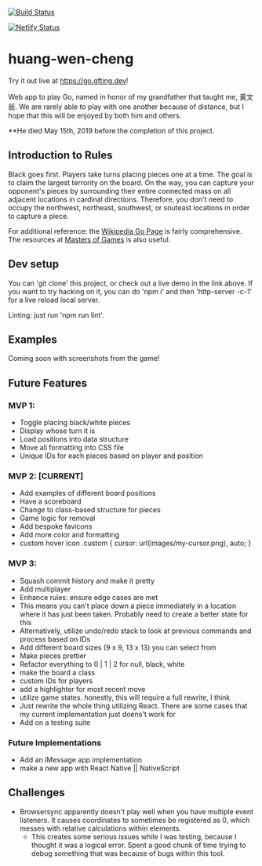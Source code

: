 [![Build Status](https://travis-ci.com/gfting/huang-wen-cheng.svg?branch=master)](https://travis-ci.com/gfting/huang-wen-cheng)

[![Netlify Status](https://api.netlify.com/api/v1/badges/d9a7cfa1-3440-4f51-8fe2-205404db05e9/deploy-status)](https://app.netlify.com/sites/huang-wen-cheng/deploys)

# huang-wen-cheng

Try it out live at https://go.gfting.dev!

Web app to play Go, named in honor of my grandfather that taught me, 黃文辰. We are rarely able to play with one another because of distance, but I hope that this will be enjoyed by both him and others. 

**He died May 15th, 2019 before the completion of this project. 

## Introduction to Rules

Black goes first. Players take turns placing pieces one at a time. The goal is to claim the largest terrority on the board. On the way, you can capture your opponent's pieces by surrounding their entire connected mass on all adjacent locations in cardinal directions. Therefore, you don't need to occupy the northwest, northeast, southwest, or souteast locations in order to capture a piece.

For additional reference: the [Wikipedia Go Page](<https://en.wikipedia.org/wiki/Go_(game)>) is fairly comprehensive.
The resources at [Masters of Games](https://www.mastersofgames.com/rules/go-rules.htm) is also useful. 

## Dev setup

You can 'git clone' this project, or check out a live demo in the link above. If you want to try hacking on it, you can do 'npm i' and then 'http-server -c-1' for a live reload local server.

Linting: just run 'npm run lint'.

## Examples

Coming soon with screenshots from the game!

## Future Features

### MVP 1:

- Toggle placing black/white pieces
- Display whose turn it is
- Load positions into data structure
- Move all formatting into CSS file
- Unique IDs for each pieces based on player and position

### MVP 2: [CURRENT]

- Add examples of different board positions
- Have a scoreboard
- Change to class-based structure for pieces
- Game logic for removal
- Add bespoke favicons
- Add more color and formatting
- custom hover icon
  .custom {
    cursor: url(images/my-cursor.png), auto;
  }

### MVP 3:

- Squash commit history and make it pretty
- Add multiplayer
- Enhance rules: ensure edge cases are met
- This means you can't place down a piece immediately in a location where it has just been taken. Probably need to create a better state for this
- Alternatively, utilize undo/redo stack to look at previous commands and process based on IDs
- Add different board sizes (9 x 9, 13 x 13) you can select from
- Make pieces prettier
- Refactor everything to 0 | 1 | 2 for null, black, white
- make the board a class
- custom IDs for players
- add a highlighter for most recent move
- utilize game states. honestly, this will require a full rewrite, I think
- Just rewrite the whole thing utilizing React. There are some cases that my current implementation just doens't work for
- Add on a testing suite


### Future Implementations
- Add an iMessage app implementation
- make a new app with React Native || NativeScript

## Challenges

- Browsersync apparently doesn't play well when you have multiple event listeners. It causes coordinates to sometimes be registered as 0, which messes with relative calculations within elements.
  - This creates some serious issues while I was testing, because I thought it was a logical error. Spent a good chunk of time trying to debug something that was because of bugs within this tool.

